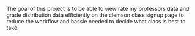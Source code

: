 The goal of this project is to be able to view rate my professors data and grade distribution data efficiently on the clemson class signup page to reduce the workflow and hassle needed to decide what class is best to take.
